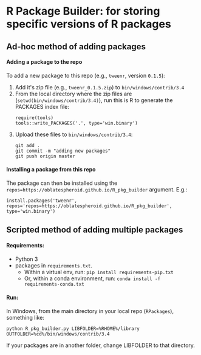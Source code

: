# R Package Builder: for storing specific versions of R packages

## Ad-hoc method of adding packages
#### Adding a package to the repo
To add a new package to this repo (e.g., `tweenr`, version `0.1.5`):

1. Add it's zip file (e.g., `tweenr_0.1.5.zip`) to `bin/windows/contrib/3.4`
2. From the local directory where the zip files are (`setwd(bin/windows/contrib/3.4)`), run this is R to generate the PACKAGES index file:
	```
	require(tools)
	tools::write_PACKAGES('.', type='win.binary')
	```
3. Upload these files to `bin/windows/contrib/3.4`:
	```
	git add .
	git commit -m "adding new packages"
	git push origin master
	```

#### Installing a package from this repo
The package can then be installed using the `repos=https://oblatespheroid.github.io/R_pkg_builder` argument. E.g.:

    install.packages('tweenr', repos='repos=https://oblatespheroid.github.io/R_pkg_builder', type='win.binary')


## Scripted method of adding multiple packages

#### Requirements:
 - Python 3
 - packages in `requirements.txt`.
   - Within a virtual env, run: `pip install requirements-pip.txt`
   - Or, within a conda environment, run: `conda install -f requirements-conda.txt`

#### Run:
In Windows, from the main directory in your local repo (`RPackages`), something like:

    python R_pkg_builder.py LIBFOLDER=%RHOME%/library OUTFOLDER=%cd%/bin/windows/contrib/3.4

If your packages are in another folder, change LIBFOLDER to that directory.
